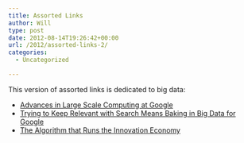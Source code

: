 ```yaml
---
title: Assorted Links
author: Will
type: post
date: 2012-08-14T19:26:42+00:00
url: /2012/assorted-links-2/
categories:
  - Uncategorized

---
```

This version of assorted links is dedicated to big data:

  * [Advances in Large Scale Computing at Google][1]
  * [Trying to Keep Relevant with Search Means Baking in Big Data for Google][2]
  * [The Algorithm that Runs the Innovation Economy][3]

 [1]: http://googleresearch.blogspot.com/2009/06/large-scale-graph-computing-at-google.html
 [2]: http://gigaom.com/cloud/for-google-keeping-search-relevant-means-baking-big-data-into-everything/
 [3]: http://www.newscientist.com/article/mg21528771.100-the-algorithm-that-runs-the-world.html?full=true